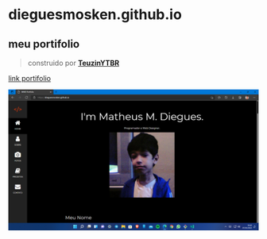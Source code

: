 # dieguesmosken.github.io
## meu portifolio

> construido por **[TeuzinYTBR](https://t.me/TeuzinYTBR)**

[link portifolio](https://dieguesmosken.github.io/)


![pagina inicial](assets/img/index.png?raw=true)


